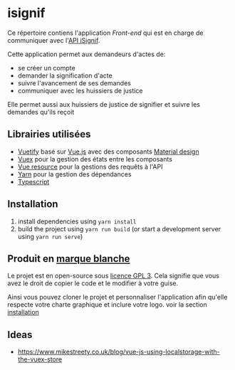 # isignif

Ce répertoire contiens l'application _Front-end_ qui est en charge de communiquer avec l'[API iSignif](https://isignif.fr).

Cette application permet aux demandeurs d'actes de:

- se créer un compte
- demander la signification d'acte
- suivre l'avancement de ses demandes
- communiquer avec les huissiers de justice

Elle permet aussi aux huissiers de justice de signifier et suivre les demandes qu'ils reçoit

## Librairies utilisées

- [Vuetify](https://vuetifyjs.com/) basé sur [Vue.js](https://vuetifyjs.com/) avec des composants [Material design](https://material.io/design/)
- [Vuex](https://github.com/vuejs/vuex) pour la gestion des états entre les composants
- [Vue resource](https://github.com/pagekit/vue-resource) pour la gestions des requêts à l'API
- [Yarn](https://yarnpkg.com/lang/en/) pour la gestion des dépendances
- [Typescript](https://www.typescriptlang.org/)

## Installation

1. install dependencies using `yarn install`
2. build the project using `yarn run build` (or start a development server using `yarn run serve`)

## Produit en [marque blanche](https://fr.wikipedia.org/wiki/Marque_blanche)

Le projet est en open-source sous [licence GPL 3](https://github.com/isignif/vue-app/blob/master/LICENSE.txt). Cela signifie que vous avez le droit de copier le code et le modifier à votre guise.

Ainsi vous pouvez cloner le projet et personnaliser l'application afin qu'elle respecte votre charte graphique et inclure votre logo. voir la section [installation](#installation)

## Ideas

- https://www.mikestreety.co.uk/blog/vue-js-using-localstorage-with-the-vuex-store
